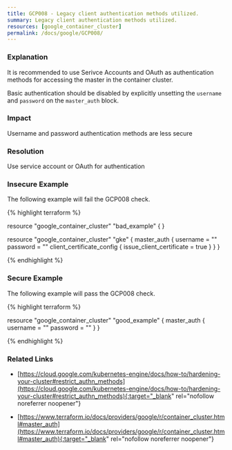 ```yaml
---
title: GCP008 - Legacy client authentication methods utilized.
summary: Legacy client authentication methods utilized. 
resources: [google_container_cluster] 
permalink: /docs/google/GCP008/
---
```

### Explanation


It is recommended to use Serivce Accounts and OAuth as authentication methods for accessing the master in the container cluster. 

Basic authentication should be disabled by explicitly unsetting the <code>username</code> and <code>password</code> on the <code>master_auth</code> block.


### Impact
Username and password authentication methods are less secure

### Resolution
Use service account or OAuth for authentication



### Insecure Example

The following example will fail the GCP008 check.

{% highlight terraform %}

resource "google_container_cluster" "bad_example" {
}

resource "google_container_cluster" "gke" {
	master_auth {
	    username = ""
	    password = ""
		client_certificate_config {
			issue_client_certificate = true
	    }
	}
}

{% endhighlight %}



### Secure Example

The following example will pass the GCP008 check.

{% highlight terraform %}

resource "google_container_cluster" "good_example" {
	master_auth {
	    username = ""
	    password = ""
	}
}

{% endhighlight %}



### Related Links


- [https://cloud.google.com/kubernetes-engine/docs/how-to/hardening-your-cluster#restrict_authn_methods](https://cloud.google.com/kubernetes-engine/docs/how-to/hardening-your-cluster#restrict_authn_methods){:target="_blank" rel="nofollow noreferrer noopener"}

- [https://www.terraform.io/docs/providers/google/r/container_cluster.html#master_auth](https://www.terraform.io/docs/providers/google/r/container_cluster.html#master_auth){:target="_blank" rel="nofollow noreferrer noopener"}


